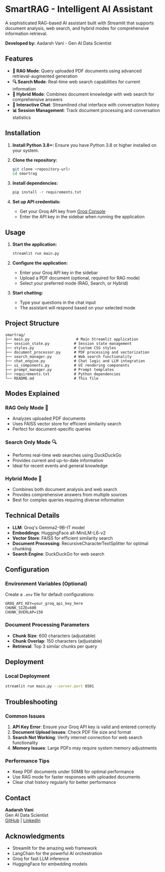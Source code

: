 # SmartRAG - Intelligent AI Assistant

A sophisticated RAG-based AI assistant built with Streamlit that supports document analysis, web search, and hybrid modes for comprehensive information retrieval.

**Developed by:** Aadarsh Vani - Gen AI Data Scientist

## Features

- **📄 RAG Mode**: Query uploaded PDF documents using advanced retrieval-augmented generation
- **🔍 Search Mode**: Real-time web search capabilities for current information
- **🔄 Hybrid Mode**: Combines document knowledge with web search for comprehensive answers
- **💬 Interactive Chat**: Streamlined chat interface with conversation history
- **📊 Session Management**: Track document processing and conversation statistics

## Installation

1. **Install Python 3.8+:**
   Ensure you have Python 3.8 or higher installed on your system.

2. **Clone the repository:**
   ```bash
   git clone <repository-url>
   cd smartrag
   ```

3. **Install dependencies:**
   ```bash
   pip install -r requirements.txt
   ```

4. **Set up API credentials:**
   - Get your Groq API key from [Groq Console](https://console.groq.com/)
   - Enter the API key in the sidebar when running the application

## Usage

1. **Start the application:**
   ```bash
   streamlit run main.py
   ```

2. **Configure the application:**
   - Enter your Groq API key in the sidebar
   - Upload a PDF document (optional, required for RAG mode)
   - Select your preferred mode (RAG, Search, or Hybrid)

3. **Start chatting:**
   - Type your questions in the chat input
   - The assistant will respond based on your selected mode

## Project Structure

```
smartrag/
├── main.py                     # Main Streamlit application
├── session_state.py           # Session state management
├── styles.py                  # Custom CSS styles
├── document_processor.py      # PDF processing and vectorization
├── search_manager.py          # Web search functionality
├── chat_engine.py             # Chat logic and LLM integration
├── ui_components.py           # UI rendering components
├── prompt_manager.py          # Prompt templates
├── requirements.txt           # Python dependencies
└── README.md                  # This file
```

## Modes Explained

### RAG Only Mode 📄
- Analyzes uploaded PDF documents
- Uses FAISS vector store for efficient similarity search
- Perfect for document-specific queries

### Search Only Mode 🔍
- Performs real-time web searches using DuckDuckGo
- Provides current and up-to-date information
- Ideal for recent events and general knowledge

### Hybrid Mode 🔄
- Combines both document analysis and web search
- Provides comprehensive answers from multiple sources
- Best for complex queries requiring diverse information

## Technical Details

- **LLM**: Groq's Gemma2-9B-IT model
- **Embeddings**: HuggingFace all-MiniLM-L6-v2
- **Vector Store**: FAISS for efficient similarity search
- **Document Processing**: RecursiveCharacterTextSplitter for optimal chunking
- **Search Engine**: DuckDuckGo for web search

## Configuration

### Environment Variables (Optional)
Create a `.env` file for default configurations:
```env
GROQ_API_KEY=your_groq_api_key_here
CHUNK_SIZE=600
CHUNK_OVERLAP=150
```

### Document Processing Parameters
- **Chunk Size**: 600 characters (adjustable)
- **Chunk Overlap**: 150 characters (adjustable)
- **Retrieval**: Top 3 similar chunks per query

## Deployment

### Local Deployment
```bash
streamlit run main.py --server.port 8501
```

## Troubleshooting

### Common Issues

1. **API Key Error**: Ensure your Groq API key is valid and entered correctly
2. **Document Upload Issues**: Check PDF file size and format
3. **Search Not Working**: Verify internet connection for web search functionality
4. **Memory Issues**: Large PDFs may require system memory adjustments

### Performance Tips

- Keep PDF documents under 50MB for optimal performance
- Use RAG mode for faster responses with uploaded documents
- Clear chat history regularly for better performance

## Contact

**Aadarsh Vani**  
Gen AI Data Scientist  
[GitHub](https://github.com/aadarshvani) | [LinkedIn](https://www.linkedin.com/in/aadarsh-vani-a60a641a0/)

## Acknowledgments

- Streamlit for the amazing web framework
- LangChain for the powerful AI orchestration
- Groq for fast LLM inference
- HuggingFace for embedding models